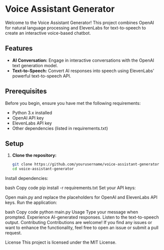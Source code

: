 # Voice Assistant Generator

Welcome to the Voice Assistant Generator! This project combines OpenAI for natural language processing and ElevenLabs for text-to-speech to create an interactive voice-based chatbot.

## Features

- **AI Conversation:** Engage in interactive conversations with the OpenAI text generation model.
- **Text-to-Speech:** Convert AI responses into speech using ElevenLabs' powerful text-to-speech API.

## Prerequisites

Before you begin, ensure you have met the following requirements:

- Python 3.x installed
- OpenAI API key
- ElevenLabs API key
- Other dependencies (listed in requirements.txt)

## Setup

1. **Clone the repository:**
   ```bash
   git clone https://github.com/yourusername/voice-assistant-generator.git
   cd voice-assistant-generator
Install dependencies:

bash
Copy code
pip install -r requirements.txt
Set your API keys:

Open main.py and replace the placeholders for OpenAI and ElevenLabs API keys.
Run the application:

bash
Copy code
python main.py
Usage
Type your message when prompted.
Experience AI-generated responses.
Listen to the text-to-speech output.
Contributing
Contributions are welcome! If you find any issues or want to enhance the functionality, feel free to open an issue or submit a pull request.

License
This project is licensed under the MIT License.
